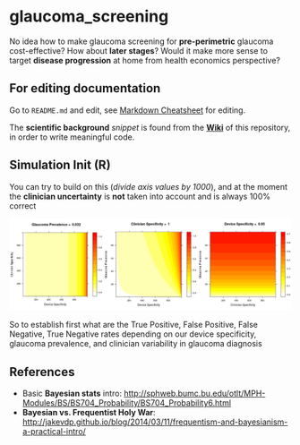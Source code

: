 # glaucoma_screening

No idea how to make glaucoma screening for **pre-perimetric** glaucoma cost-effective? How about **later stages**? Would it make more sense to target **disease progression** at home from health economics perspective?

## For editing documentation

Go to `README.md` and edit, see [Markdown Cheatsheet](https://github.com/adam-p/markdown-here/wiki/Markdown-Cheatsheet) for editing. 

The **scientific background** *snippet* is found from the **[Wiki](https://github.com/petteriTeikari/glaucoma_screening/wiki)** of this repository, in order to write meaningful code.

## Simulation Init (R)

You can try to build on this (*divide axis values by 1000*), and at the moment the **clinician uncertainty** is **not** taken into account and is always 100% correct

![alt text](https://github.com/petteriTeikari/glaucoma_screening/blob/master/images/init_simulation_div_axes_by_1000.png "Logo Title Text 1")

So to establish first what are the True Positive, False Positive, False Negative, True Negative rates depending on our device specificity, glaucoma prevalence, and clinician variability in glaucoma diagnosis

## References

* Basic **Bayesian stats** intro: http://sphweb.bumc.bu.edu/otlt/MPH-Modules/BS/BS704_Probability/BS704_Probability6.html
* **Bayesian vs. Frequentist Holy War**: http://jakevdp.github.io/blog/2014/03/11/frequentism-and-bayesianism-a-practical-intro/

